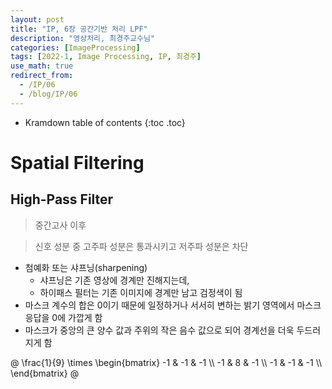 ```yaml
---
layout: post
title: "IP, 6장 공간기반 처리 LPF"
description: "영상처리, 최경주교수님"
categories: [ImageProcessing]
tags: [2022-1, Image Processing, IP, 최경주]
use_math: true
redirect_from:
  - /IP/06
  - /blog/IP/06
---
```


* Kramdown table of contents
{:toc .toc} 

# Spatial Filtering

## High-Pass Filter

> 중간고사 이후

> 신호 성분 중 고주파 성분은 통과시키고 저주파 성분은 차단

- 첨예화 또는 샤프닝(sharpening)
  - 샤프닝은 기존 영상에 경계만 진해지는데,
  - 하이패스 필터는 기존 이미지에 경계만 남고 검정색이 됨
- 마스크 계수의 합은 0이기 때문에 일정하거나 서서히 변하는 밝기 영역에서 마스크 응답을 0에 가깝게 함
-  마스크가 중앙의 큰 양수 값과 주위의 작은 음수 값으로 되어 경계선을 더욱 두드러지게 함

@
\frac{1}{9} \times \begin{bmatrix}
-1 & -1 & -1 \\\ 
-1 & 8 & -1 \\\ 
-1 & -1 & -1 \\\ 
\end{bmatrix}
@

